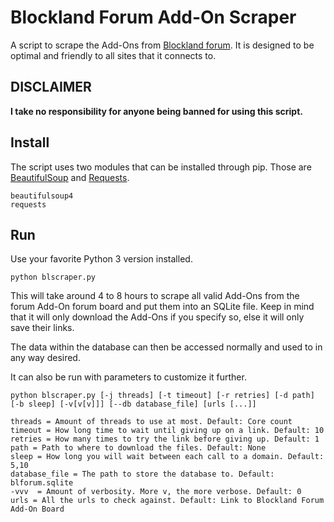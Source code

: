 # Blockland Forum Add-On Scraper

A script to scrape the Add-Ons from [Blockland forum](https://forum.blockland.us/). It is designed to be optimal and friendly to all sites that it connects to.

## DISCLAIMER

**I take no responsibility for anyone being banned for using this script.**

## Install

The script uses two modules that can be installed through pip. Those are [BeautifulSoup](https://www.crummy.com/software/BeautifulSoup/) and [Requests](http://docs.python-requests.org/en/master/).

```
beautifulsoup4
requests
```

## Run

Use your favorite Python 3 version installed.

```
python blscraper.py
```

This will take around 4 to 8 hours to scrape all valid Add-Ons from the forum Add-On forum board and put them into an SQLite file. Keep in mind that it will only download the Add-Ons if you specify so, else it will only save their links.

The data within the database can then be accessed normally and used to in any way desired.

It can also be run with parameters to customize it further.

```
python blscraper.py [-j threads] [-t timeout] [-r retries] [-d path] [-b sleep] [-v[v[v]]] [--db database_file] [urls [...]]
```

```
threads = Amount of threads to use at most. Default: Core count
timeout = How long time to wait until giving up on a link. Default: 10
retries = How many times to try the link before giving up. Default: 1
path = Path to where to download the files. Default: None
sleep = How long you will wait between each call to a domain. Default: 5,10
database_file = The path to store the database to. Default: blforum.sqlite
-vvv  = Amount of verbosity. More v, the more verbose. Default: 0
urls = All the urls to check against. Default: Link to Blockland Forum Add-On Board
```
